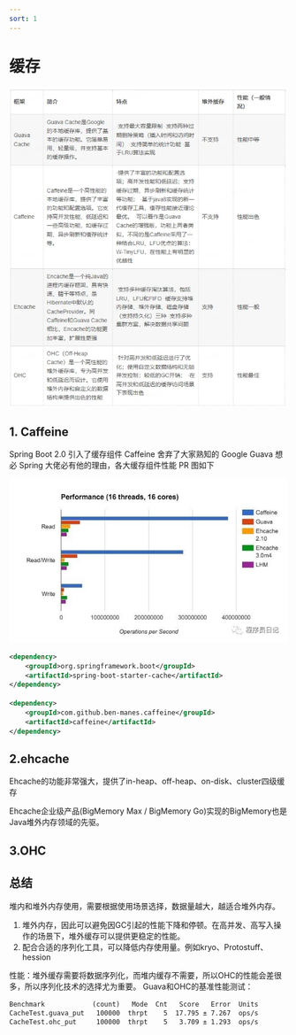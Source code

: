 ```yaml
---
sort: 1
---
```

# 缓存

![](img/缓存/193d54e1.png)

## 1. Caffeine

Spring Boot 2.0 引入了缓存组件 Caffeine 舍弃了大家熟知的 Google Guava 想必 Spring 大佬必有他的理由，各大缓存组件性能 PR 图如下

![image](img/缓存/image1.png)


```xml
<dependency>
    <groupId>org.springframework.boot</groupId>
    <artifactId>spring-boot-starter-cache</artifactId>
</dependency>

<dependency>
    <groupId>com.github.ben-manes.caffeine</groupId>
    <artifactId>caffeine</artifactId>
</dependency>
```

## 2.ehcache

Ehcache的功能非常强大，提供了in-heap、off-heap、on-disk、cluster四级缓存

Ehcache企业级产品(BigMemory Max / BigMemory Go)实现的BigMemory也是Java堆外内存领域的先驱。


## 3.OHC



## 总结

堆内和堆外内存使用，需要根据使用场景选择，数据量越大，越适合堆外内存。
1. 堆外内存，因此可以避免因GC引起的性能下降和停顿。在高并发、高写入操作的场景下，堆外缓存可以提供更稳定的性能。
2. 配合合适的序列化工具，可以降低内存使用量。例如kryo、Protostuff、hession

性能：堆外缓存需要将数据序列化，而堆内缓存不需要，所以OHC的性能会差很多，所以序列化技术的选择尤为重要。
Guava和OHC的基准性能测试：
```text
Benchmark            (count)   Mode  Cnt   Score   Error  Units
CacheTest.guava_put   100000  thrpt    5  17.795 ± 7.267  ops/s
CacheTest.ohc_put     100000  thrpt    5   3.709 ± 1.293  ops/s
```

